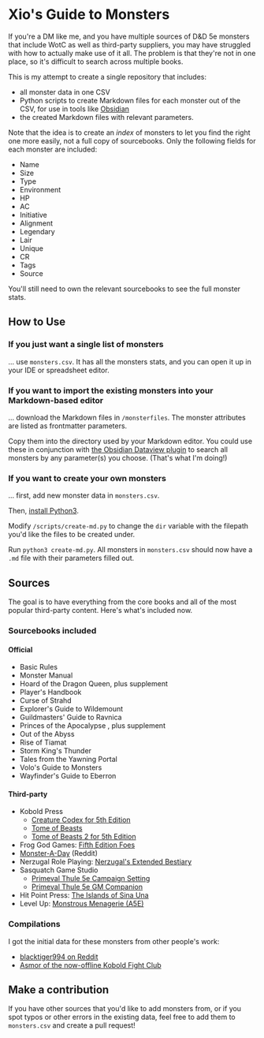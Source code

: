 # Xio's Guide to Monsters

If you're a DM like me, and you have multiple sources of D&D 5e monsters that include WotC as well as third-party suppliers, you may have struggled with how to actually make use of it all. The problem is that they're not in one place, so it's difficult to search across multiple books.

This is my attempt to create a single repository that includes:
- all monster data in one CSV
- Python scripts to create Markdown files for each monster out of the CSV, for use in tools like [Obsidian](https://obsidian.md)
- the created Markdown files with relevant parameters.

Note that the idea is to create an _index_ of monsters to let you find the right one more easily, not a full copy of sourcebooks. Only the following fields for each monster are included:
- Name
- Size
- Type
- Environment
- HP
- AC
- Initiative
- Alignment
- Legendary
- Lair
- Unique
- CR
- Tags
- Source

You'll still need to own the relevant sourcebooks to see the full monster stats.

## How to Use

### If you just want a single list of monsters

... use `monsters.csv`. It has all the monsters stats, and you can open it up in your IDE or spreadsheet editor.

### If you want to import the existing monsters into your Markdown-based editor

... download the Markdown files in `/monsterfiles`. The monster attributes are listed as frontmatter parameters.

Copy them into the directory used by your Markdown editor. You could use these in conjunction with [the Obsidian Dataview plugin](https://blacksmithgu.github.io/obsidian-dataview/) to search all monsters by any parameter(s) you choose. (That's what I'm doing!)

### If you want to create your own monsters

... first, add new monster data in `monsters.csv`.

Then, [install Python3](https://www.python.org/downloads/).

Modify `/scripts/create-md.py` to change the `dir` variable with the filepath you'd like the files to be created under.

Run `python3 create-md.py`. All monsters in `monsters.csv` should now have a `.md` file with their parameters filled out.

## Sources

The goal is to have everything from the core books and all of the most popular third-party content. Here's what's included now.

### Sourcebooks included

#### Official

- Basic Rules
- Monster Manual
- Hoard of the Dragon Queen, plus supplement
- Player's Handbook
- Curse of Strahd
- Explorer's Guide to Wildemount
- Guildmasters' Guide to Ravnica
- Princes of the Apocalypse , plus supplement
- Out of the Abyss
- Rise of Tiamat
- Storm King's Thunder
- Tales from the Yawning Portal
- Volo's Guide to Monsters
- Wayfinder's Guide to Eberron

#### Third-party

- Kobold Press
  - [Creature Codex for 5th Edition](https://koboldpress.com/kpstore/product/creature-codex-for-5th-edition-dnd/)
  - [Tome of Beasts](https://koboldpress.com/kpstore/product/tome-of-beasts-for-5th-edition/)
  - [Tome of Beasts 2 for 5th Edition](https://koboldpress.com/kpstore/product/tome-of-beasts-2-for-5th-edition/)
- Frog God Games: [Fifth Edition Foes](https://www.froggodgames.com/product/fifth-edition-foes/)
- [Monster-A-Day](https://www.reddit.com/r/monsteraday/) (Reddit)
- Nerzugal Role Playing: [Nerzugal's Extended Bestiary](https://www.drivethrurpg.com/product/205000/Nerzugals-Extended-Bestiary)
- Sasquatch Game Studio
  - [Primeval Thule 5e Campaign Setting](https://www.drivethrurpg.com/product/168149/Primeval-Thule-5e-Campaign-Setting)
  - [Primeval Thule 5e GM Companion](https://www.drivethrurpg.com/product/168153/Primeval-Thule-5e-GM-Companion)
- Hit Point Press: [The Islands of Sina Una](https://hitpointpress.com/the-islands-of-sina-una-campaign-pdf/)
- Level Up: [Monstrous Menagerie (A5E)](https://enpublishingrpg.com/collections/level-up-advanced-5th-edition-a5e/products/level-up-monstrous-menagerie-a5e)

### Compilations

I got the initial data for these monsters from other people's work:

- [blacktiger994 on Reddit](https://www.reddit.com/r/DnD/comments/m596w4/a_completely_organized_list_of_all_monsters_from/)
- [Asmor of the now-offline Kobold Fight Club](https://github.com/Asmor/5e-monsters)

## Make a contribution

If you have other sources that you'd like to add monsters from, or if you spot typos or other errors in the existing data, feel free to add them to `monsters.csv` and create a pull request!
